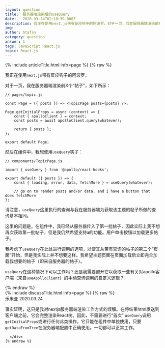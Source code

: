```yaml
---
layout: question
title:  服务器端渲染后的useQuery
date:   2020-03-24T02:10:39.000Z
description: 我正在使用next.js带有反应钩子的阿波罗。对于一页，我在服务器端渲染前X个“帖子”，如下所示：// pages/topic.jsconst...
img: 
author: Stafan
category: question
answer: 1
tags: JavaScript React.js
topic: React.js
---
```

<div class="article-root">
  <div class="article">
    {% include articleTitle.html info=page %}
    {% raw %}
    <div class="article-content"><p><font style="vertical-align: inherit;"><font style="vertical-align: inherit;">我正在使用</font></font><code>next.js</code><font style="vertical-align: inherit;"><font style="vertical-align: inherit;">带有反应钩子的阿波罗。</font></font></p>

<p><font style="vertical-align: inherit;"><font style="vertical-align: inherit;">对于一页，我在服务器端渲染前X个“帖子”，如下所示：</font></font></p>

<pre><code>// pages/topic.js<font></font>
<font></font>
const Page = ({ posts }) =&gt; &lt;TopicPage posts={posts} /&gt;;<font></font>
<font></font>
Page.getInitialProps = async (context) =&gt; {<font></font>
    const { apolloClient } = context;<font></font>
    const posts = await apolloClient.query(whatever);<font></font>
<font></font>
    return { posts };<font></font>
};<font></font>
<font></font>
export default Page;<font></font>
</code></pre>

<p><font style="vertical-align: inherit;"><font style="vertical-align: inherit;">然后在组件中，我想使用</font></font><code>useQuery</code><font style="vertical-align: inherit;"><font style="vertical-align: inherit;">钩子：</font></font></p>

<pre><code>// components/TopicPage.js<font></font>
<font></font>
import { useQuery } from '@apollo/react-hooks';<font></font>
<font></font>
export default ({ posts }) =&gt; {<font></font>
    const { loading, error, data, fetchMore } = useQuery(whatever);<font></font>
<font></font>
    // go on to render posts and/or data, and i have a button that does fetchMore<font></font>
};<font></font>
</code></pre>

<p><font style="vertical-align: inherit;"><font style="vertical-align: inherit;">请注意，</font></font><code>useQuery</code><font style="vertical-align: inherit;"><font style="vertical-align: inherit;">这里执行的查询与我在服务器端为获取该主题的帖子所做的查询基本相同。</font></font></p>

<p><font style="vertical-align: inherit;"><font style="vertical-align: inherit;">这里的问题是，在组件中，我已经从服务器传入了第一批帖子，因此实际上我不想再次获取第一批帖子，但是我仍然希望支持a的功能。用户单击按钮以加载更多帖子。</font></font></p>

<p><font style="vertical-align: inherit;"><font style="vertical-align: inherit;">我考虑了</font></font><code>useQuery</code><font style="vertical-align: inherit;"><font style="vertical-align: inherit;">在此处</font><font style="vertical-align: inherit;">进行调用的选项，</font><font style="vertical-align: inherit;">以使其从带有查询的帖子的第二个“页面”开始，但是我实际上并不想要这样。</font><font style="vertical-align: inherit;">我希望主题页面在页面加载后立即完全加载我想要的帖子（即来自服务器的帖子）。</font></font></p>

<p><font style="vertical-align: inherit;"></font><code>useQuery</code><font style="vertical-align: inherit;"><font style="vertical-align: inherit;">在这种情况下</font><font style="vertical-align: inherit;">可以</font><font style="vertical-align: inherit;">工作吗？</font><font style="vertical-align: inherit;">还是我需要避开它以获取一些有关对apollo客户端（来自</font></font><code>useApolloClient</code><font style="vertical-align: inherit;"><font style="vertical-align: inherit;">）的</font><font style="vertical-align: inherit;">手动查询调用的自定义逻辑</font><font style="vertical-align: inherit;">？</font></font></p></div>
    {% endraw %}
  </div>

  <div class="discuss-wrapper">
    {% include discussTitle.html info=page %}
    {% raw %}
    <div class="discuss-item">
        <div class="discuss-parent">
          <div class="discuss-meta">
            <span class="discuss-user">乐米亚</span>
            <span class="discuss-time">2020.03.24</span>
          </div>
          <div class="discuss-comment"><p><font style="vertical-align: inherit;"><font style="vertical-align: inherit;">事实证明，这只是我对nextjs服务器端渲染工作方式的误解。</font><font style="vertical-align: inherit;">在将结果html发送到客户端之前，它会完整渲染React树。</font><font style="vertical-align: inherit;">因此，不需要进行“首次” </font></font><code>useQuery</code><font style="vertical-align: inherit;"><font style="vertical-align: inherit;">调用</font></font><code>getInitialProps</code><font style="vertical-align: inherit;"><font style="vertical-align: inherit;">或进行任何此类操作。</font><font style="vertical-align: inherit;">它只能在组件中单独使用，只要</font></font><code>getDataFromTree</code><font style="vertical-align: inherit;"><font style="vertical-align: inherit;">在服务器端配置中正确</font><font style="vertical-align: inherit;">使用，一切都可以正常工作</font><font style="vertical-align: inherit;">。</font></font></p></div>
        </div>
        
      </div>
    {% endraw %}
  </div>
<div>
